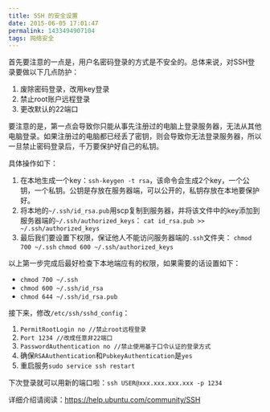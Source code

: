 ```yaml
---
title: SSH 的安全设置
date: 2015-06-05 17:01:47
permalink: 1433494907104
tags: 网络安全
---
```


首先要注意的一点是，用户名密码登录的方式是不安全的。总体来说，对SSH登录要做以下几点防护：

1. 废除密码登录，改用key登录
2. 禁止root账户远程登录
3. 更改默认的22端口

要注意的是，第一点会导致你只能从事先注册过的电脑上登录服务器，无法从其他电脑登录。如果注册过的电脑都已经丢了密钥，则会导致你无法登录服务器，所以一旦禁止密码登录后，千万要保护好自己的私钥。

具体操作如下：

1. 在本地生成一个key：`ssh-keygen -t rsa`，该命令会生成2个key，一个公钥，一个私钥。公钥是存放在服务器端，可以公开的，私钥存放在本地要保护好。
2. 将本地的`~/.ssh/id_rsa.pub`用scp复制到服务器，并将该文件中的key添加到服务器端的`~/.ssh/authorized_keys`：
  `cat id_rsa.pub >> ~/.ssh/authorized_keys`
3. 最后我们要设置下权限，保证他人不能访问服务器端的`.ssh`文件夹：
  `chmod 700 ~/.ssh`
  `chmod 600 ~/.ssh/authorized_keys`
<!-- more -->
以上第一步完成后最好检查下本地端应有的权限，如果需要的话设置如下：

* `chmod 700 ~/.ssh`
* `chmod 600 ~/.ssh/id_rsa`
* `chmod 644 ~/.ssh/id_rsa.pub`

接下来，修改`/etc/ssh/sshd_config`：

1. `PermitRootLogin no //禁止root远程登录`
2. `Port 1234 //改成任意非22端口`
3. `PasswordAuthentication no //禁止使用基于口令认证的登录方式`
4. 确保`RSAAuthentication`和`PubkeyAuthentication`是`yes`
5. 重启服务`sudo service ssh restart`

下次登录就可以用新的端口啦：`ssh USER@xxx.xxx.xxx.xxx -p 1234`

详细介绍请阅读：https://help.ubuntu.com/community/SSH

